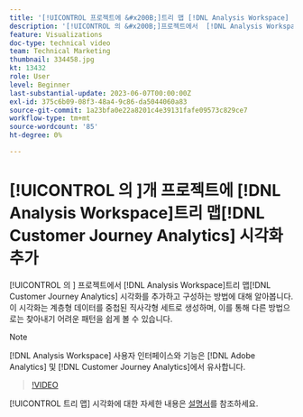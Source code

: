 ```yaml
---
title: '[!UICONTROL 프로젝트에 &#x200B;]트리 맵 [!DNL Analysis Workspace]  시각화 추가'
description: '[!UICONTROL 의 &#x200B;]프로젝트에서  [!DNL Analysis Workspace] 트리 맵 [!DNL Customer Journey Analytics] 시각화를 추가하고 구성하는 방법에 대해 알아봅니다.'
feature: Visualizations
doc-type: technical video
team: Technical Marketing
thumbnail: 334458.jpg
kt: 13432
role: User
level: Beginner
last-substantial-update: 2023-06-07T00:00:00Z
exl-id: 375c6b09-08f3-48a4-9c86-da5044060a83
source-git-commit: 1a23bfa0e22a8201c4e39131fafe09573c829ce7
workflow-type: tm+mt
source-wordcount: '85'
ht-degree: 0%

---
```


# [!UICONTROL 의 &#x200B;]개 프로젝트에 [!DNL Analysis Workspace]트리 맵[!DNL Customer Journey Analytics] 시각화 추가

[!UICONTROL 의 &#x200B;] 프로젝트에서 [!DNL Analysis Workspace]트리 맵[!DNL Customer Journey Analytics] 시각화를 추가하고 구성하는 방법에 대해 알아봅니다. 이 시각화는 계층형 데이터를 중첩된 직사각형 세트로 생성하며, 이를 통해 다른 방법으로는 찾아내기 어려운 패턴을 쉽게 볼 수 있습니다.

>[!NOTE]
>
>[!DNL Analysis Workspace] 사용자 인터페이스와 기능은 [!DNL Adobe Analytics] 및 [!DNL Customer Journey Analytics]에서 유사합니다.

>[!VIDEO](https://video.tv.adobe.com/v/334458/?quality=12&learn=on)

[!UICONTROL 트리 맵] 시각화에 대한 자세한 내용은 [설명서](https://experienceleague.adobe.com/docs/analytics-platform/using/cja-workspace/visualizations/treemap.html?lang=ko)를 참조하세요.
